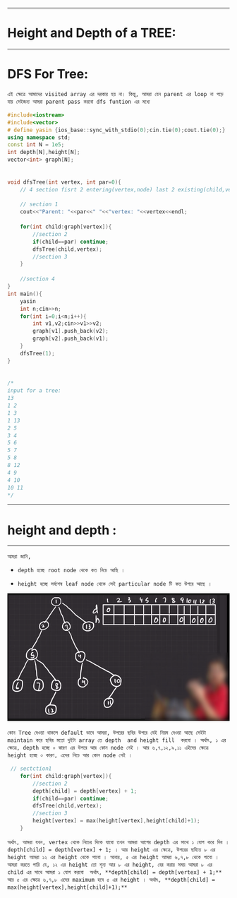 
---

# Height and Depth of a TREE:

---


# DFS For Tree:

`এই ক্ষেত্রে আমাদের visited array এর দরকার হয় না। কিন্তু, আমরা যেন parent এর loop না পড়ে যায় সেইজন্য আমরা parent pass করবো dfs funtion এর মধ্যে  `

```cpp
#include<iostream>
#include<vector>
# define yasin {ios_base::sync_with_stdio(0);cin.tie(0);cout.tie(0);}
using namespace std;
const int N = 1e5;
int depth[N],height[N];
vector<int> graph[N];


void dfsTree(int vertex, int par=0){
    // 4 section fisrt 2 entering(vertex,node) last 2 existing(child,vertex)

    // section 1
    cout<<"Parent: "<<par<<" "<<"vertex: "<<vertex<<endl;

    for(int child:graph[vertex]){
        //section 2
        if(child==par) continue;
        dfsTree(child,vertex);
        //section 3
    }

    //section 4
}
int main(){
    yasin
    int n;cin>>n;
    for(int i=0;i<n;i++){
        int v1,v2;cin>>v1>>v2;
        graph[v1].push_back(v2);
        graph[v2].push_back(v1);
    }
    dfsTree(1);
}


/*
input for a tree:
13
1 2
1 3
1 13
2 5
3 4
5 6
5 7
5 8
8 12
4 9
4 10 
10 11
*/

```

---



# height and depth :


---

`আমরা জানি, `

- `depth হচ্ছে root node থেকে কত নিচে আছি । `

- `height হচ্ছে সর্বশেষ leaf node থেকে সেই particular node টি কত উপরে আছে । `

![Alt text](image-24.png)

`কোন Tree দেওয়া থাকলে default ভাবে আমরা, উপরের ছবির উপরে যেই নিয়ম দেওয়া আছে সেইটা maintain করে ছবির মতো দুইটা array তে depth  and height fill  করবো । অর্থাৎ, ১ এর ক্ষেত্রে, depth হচ্ছে ০ কারণ এর উপরে আর কোন node নেই । আর ৬,৭,১২,৯,১১ এইদের ক্ষেত্রে  height হচ্ছে ০ কারণ, এদের নিচে আর কোন node নেই । `

```cpp
 // sectction1
    for(int child:graph[vertex]){
        //section 2
        depth[child] = depth[vertex] + 1;
        if(child==par) continue;
        dfsTree(child,vertex);
        //section 3
        height[vertex] = max(height[vertex],height[child]+1);
    }
```

`অর্থাৎ, আমরা যখন, vertex থেকে নিচের দিকে যাবো তখন আমরা আগের depth এর সাথে ১ যোগ করে দিব ।  depth[child] = depth[vertex] + 1; । আর height এর ক্ষেত্রে, উপরের ছবিতে ৮ এর height আমরা ১২ এর height থেকে পাবো । আবার, ৫ এর height আমরা ৬,৭,৮ থেকে পাবো । আমরা করতে পারি যে, ১২ এর height তো শূন্য আর ৮ এর height, বের করার সময় আমরা ৮ এর child এর সাথে আমরা ১ যোগ করবো  অর্থাৎ, **depth[child] = depth[vertex] + 1;**  আর ৫ এর ক্ষেত্রে ৬,৭,৮ এদের maximum হবে ৫ এর height । অর্থাৎ, **depth[child] = max(height[vertex],height[child]+1);** `


